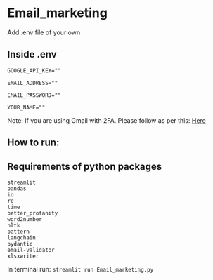 # Email_marketing
 Add .env file of your own
## Inside .env
```
GOOGLE_API_KEY=""

EMAIL_ADDRESS=""

EMAIL_PASSWORD=""

YOUR_NAME=""
```

Note: If you are using Gmail with 2FA. Please follow as per this: [Here](https://support.google.com/mail/answer/185833?hl=en-GB)

## How to run:



## Requirements of python packages

```
streamlit
pandas
io
re
time
better_profanity
word2number
nltk
pattern
langchain
pydantic
email-validator
xlsxwriter
```

In terminal run: `streamlit run Email_marketing.py`
